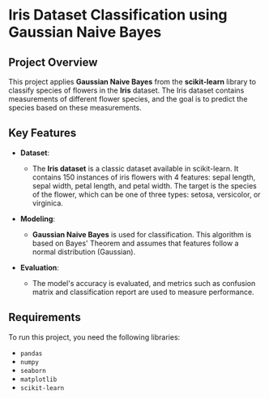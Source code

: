 # Iris Dataset Classification using Gaussian Naive Bayes

## Project Overview

This project applies **Gaussian Naive Bayes** from the **scikit-learn** library to classify species of flowers in the **Iris** dataset. The Iris dataset contains measurements of different flower species, and the goal is to predict the species based on these measurements.

## Key Features

- **Dataset**: 
  - The **Iris dataset** is a classic dataset available in scikit-learn. It contains 150 instances of iris flowers with 4 features: sepal length, sepal width, petal length, and petal width. The target is the species of the flower, which can be one of three types: setosa, versicolor, or virginica.

- **Modeling**:
  - **Gaussian Naive Bayes** is used for classification. This algorithm is based on Bayes' Theorem and assumes that features follow a normal distribution (Gaussian).

- **Evaluation**:
  - The model's accuracy is evaluated, and metrics such as confusion matrix and classification report are used to measure performance.

## Requirements

To run this project, you need the following libraries:

- `pandas`
- `numpy`
- `seaborn`
- `matplotlib`
- `scikit-learn`
